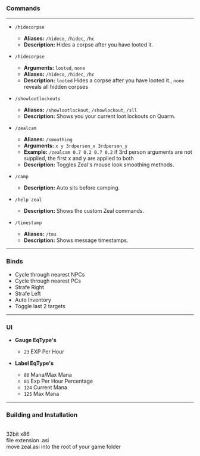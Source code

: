 ### Commands
___
- `/hidecorpse`
  - **Aliases:** `/hideco`, `/hidec`, `/hc`
  - **Description:** Hides a corpse after you have looted it.

- `/hidecorpse`
  - **Arguments:** `looted`, `none`
  - **Aliases:** `/hideco`, `/hidec`, `/hc`
  - **Description:** `looted` Hides a corpse after you have looted it., `none` reveals all hidden corpses

- `/showlootlockouts`
  - **Aliases:** `/showlootlockout`, `/showlockout`, `/sll`
  - **Description:** Shows you your current loot lockouts on Quarm.

- `/zealcam`
  - **Aliases:** `/smoothing`
  - **Arguments:** `x y 3rdperson_x 3rdperson_y`
  - **Example:** `/zealcam 0.7 0.2 0.7 0.2` if 3rd person arguments are not supplied, the first x and y are applied to both
  - **Description:** Toggles Zeal's mouse look smoothing methods.

- `/camp`
  - **Description:** Auto sits before camping.

- `/help zeal`
  - **Description:** Shows the custom Zeal commands.

- `/timestamp`
  - **Aliases:** `/tms`
  - **Description:** Shows message timestamps.
___
### Binds
- Cycle through nearest NPCs 
- Cycle through nearest PCs
- Strafe Right
- Strafe Left
- Auto Inventory
- Toggle last 2 targets
___
### UI
- **Gauge EqType's**
  - `23` EXP Per Hour

- **Label EqType's**
  - `80` Mana/Max Mana 
  - `81` Exp Per Hour Percentage 
  - `124` Current Mana
  - `125` Max Mana
___
### Building and Installation
<br>
32bit x86
<br>
file extension .asi
<br>
move zeal.asi into the root of your game folder
